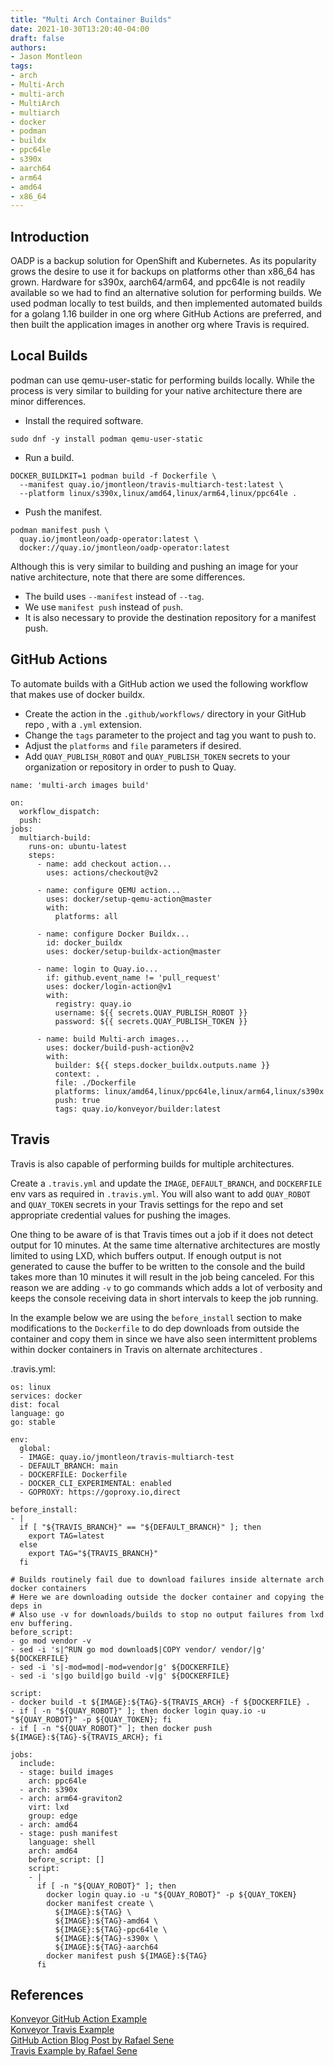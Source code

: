 ```yaml
---
title: "Multi Arch Container Builds"
date: 2021-10-30T13:20:40-04:00
draft: false
authors:
- Jason Montleon
tags:
- arch
- Multi-Arch
- multi-arch
- MultiArch
- multiarch
- docker
- podman
- buildx
- ppc64le
- s390x
- aarch64
- arm64
- amd64
- x86_64
---
```


## Introduction

OADP is a backup solution for OpenShift and Kubernetes. As its popularity grows the desire to use it for backups on platforms other than x86_64 has grown. Hardware for s390x, aarch64/arm64, and ppc64le is not readily available so we had to find an alternative solution for performing builds. We used podman locally to test builds, and then implemented automated builds for a golang 1.16 builder in one org where GitHub Actions are preferred, and then built the application images in another org where Travis is required.

## Local Builds
podman can use qemu-user-static for performing builds locally. While the process is very similar to building for your native architecture there are minor differences.  
  
- Install the required software.
```
sudo dnf -y install podman qemu-user-static
```
- Run a build.
```
DOCKER_BUILDKIT=1 podman build -f Dockerfile \
  --manifest quay.io/jmontleon/travis-multiarch-test:latest \
  --platform linux/s390x,linux/amd64,linux/arm64,linux/ppc64le .
```
- Push the manifest.
```
podman manifest push \
  quay.io/jmontleon/oadp-operator:latest \
  docker://quay.io/jmontleon/oadp-operator:latest
```
  
Although this is very similar to building and pushing an image for your native architecture, note that there are some differences.
- The build uses `--manifest` instead of `--tag`.
- We use `manifest push` instead of `push`.
- It is also necessary to provide the destination repository for a manifest push.

## GitHub Actions
To automate builds with a GitHub action we used the following workflow that makes use of docker buildx.
- Create the action in the `.github/workflows/` directory in your GitHub repo , with a `.yml` extension.
- Change the `tags` parameter to the project and tag you want to push to.
- Adjust the `platforms` and `file` parameters if desired.
- Add `QUAY_PUBLISH_ROBOT` and `QUAY_PUBLISH_TOKEN` secrets to your organization or repository in order to push to Quay.

```
name: 'multi-arch images build'

on:
  workflow_dispatch:
  push:
jobs:
  multiarch-build:
    runs-on: ubuntu-latest
    steps:
      - name: add checkout action...
        uses: actions/checkout@v2

      - name: configure QEMU action...
        uses: docker/setup-qemu-action@master
        with:
          platforms: all

      - name: configure Docker Buildx...
        id: docker_buildx
        uses: docker/setup-buildx-action@master

      - name: login to Quay.io...
        if: github.event_name != 'pull_request'
        uses: docker/login-action@v1
        with:
          registry: quay.io
          username: ${{ secrets.QUAY_PUBLISH_ROBOT }}
          password: ${{ secrets.QUAY_PUBLISH_TOKEN }}

      - name: build Multi-arch images...
        uses: docker/build-push-action@v2
        with:
          builder: ${{ steps.docker_buildx.outputs.name }}
          context: .
          file: ./Dockerfile
          platforms: linux/amd64,linux/ppc64le,linux/arm64,linux/s390x
          push: true
          tags: quay.io/konveyor/builder:latest
```

## Travis
Travis is also capable of performing builds for multiple architectures.  
  
Create a `.travis.yml` and update the `IMAGE`, `DEFAULT_BRANCH`, and `DOCKERFILE` env vars as required in `.travis.yml`. You will also want to add `QUAY_ROBOT` and `QUAY_TOKEN` secrets in your Travis settings for the repo and set appropriate credential values for pushing the images.   
  
One thing to be aware of is that Travis times out a job if it does not detect output for 10 minutes. At the same time alternative architectures are mostly limited to using LXD, which buffers output. If enough output is not generated to cause the buffer to be written to the console and the build takes more than 10 minutes it will result in the job being canceled. For this reason we are adding `-v` to go commands which adds a lot of verbosity and keeps the console receiving data in short intervals to keep the job running.  
  
In the example below we are using the `before_install` section to make modifications to the `Dockerfile` to do dep downloads from outside the container and copy them in since we have also seen intermittent problems within docker containers in Travis on alternate architectures .  
  
.travis.yml:
```
os: linux
services: docker
dist: focal
language: go
go: stable

env:
  global:
  - IMAGE: quay.io/jmontleon/travis-multiarch-test
  - DEFAULT_BRANCH: main
  - DOCKERFILE: Dockerfile
  - DOCKER_CLI_EXPERIMENTAL: enabled
  - GOPROXY: https://goproxy.io,direct

before_install:
- |
  if [ "${TRAVIS_BRANCH}" == "${DEFAULT_BRANCH}" ]; then
    export TAG=latest
  else
    export TAG="${TRAVIS_BRANCH}"
  fi

# Builds routinely fail due to download failures inside alternate arch docker containers
# Here we are downloading outside the docker container and copying the deps in
# Also use -v for downloads/builds to stop no output failures from lxd env buffering.
before_script:
- go mod vendor -v
- sed -i 's|^RUN go mod download$|COPY vendor/ vendor/|g' ${DOCKERFILE}
- sed -i 's|-mod=mod|-mod=vendor|g' ${DOCKERFILE}
- sed -i 's|go build|go build -v|g' ${DOCKERFILE}

script:
- docker build -t ${IMAGE}:${TAG}-${TRAVIS_ARCH} -f ${DOCKERFILE} .
- if [ -n "${QUAY_ROBOT}" ]; then docker login quay.io -u "${QUAY_ROBOT}" -p ${QUAY_TOKEN}; fi
- if [ -n "${QUAY_ROBOT}" ]; then docker push ${IMAGE}:${TAG}-${TRAVIS_ARCH}; fi

jobs:
  include:
  - stage: build images
    arch: ppc64le
  - arch: s390x
  - arch: arm64-graviton2
    virt: lxd
    group: edge
  - arch: amd64
  - stage: push manifest
    language: shell
    arch: amd64
    before_script: []
    script:
    - |
      if [ -n "${QUAY_ROBOT}" ]; then
        docker login quay.io -u "${QUAY_ROBOT}" -p ${QUAY_TOKEN}
        docker manifest create \
          ${IMAGE}:${TAG} \
          ${IMAGE}:${TAG}-amd64 \
          ${IMAGE}:${TAG}-ppc64le \
          ${IMAGE}:${TAG}-s390x \
          ${IMAGE}:${TAG}-aarch64
        docker manifest push ${IMAGE}:${TAG}
      fi
```

## References
[Konveyor GitHub Action Example](https://github.com/konveyor/builder/blob/main/.github/workflows/multi_arch_image_build.yml)  
[Konveyor Travis Example](https://github.com/konveyor/travis-multiarch-test)  
[GitHub Action Blog Post by Rafael Sene](https://rpsene.wordpress.com/2021/09/09/cicd-building-multi-arch-container-images-with-github-actions/)  
[Travis Example by Rafael Sene](https://github.com/rpsene/multi-arch-travis)
